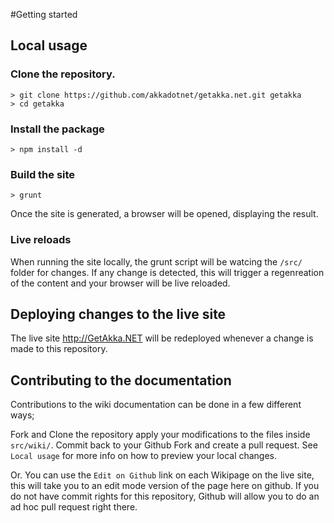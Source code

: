 #Getting started

## Local usage

### Clone the repository.
```
> git clone https://github.com/akkadotnet/getakka.net.git getakka
> cd getakka
```

### Install the package
```
> npm install -d
```

### Build the site
```
> grunt
```

Once the site is generated, a browser will be opened, displaying the result.

### Live reloads
When running the site locally, the grunt script will be watcing the `/src/` folder for changes.
If any change is detected, this will trigger a regenreation of the content and your browser will be live reloaded.

## Deploying changes to the live site

The live site http://GetAkka.NET will be redeployed whenever a change is made to this repository.

## Contributing to the documentation

Contributions to the wiki documentation can be done in a few different ways;

Fork and Clone the repository apply your modifications to the files inside `src/wiki/`.
Commit back to your Github Fork and create a pull request.
See `Local usage` for more info on how to preview your local changes.

Or.
You can use the `Edit on Github` link on each Wikipage on the live site, this will take you to an edit mode version of the page here on github.
If you do not have commit rights for this repository, Github will allow you to do an ad hoc pull request right there.

